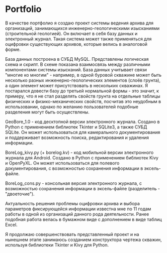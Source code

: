 # Portfolio
В качестве портфолио я создаю проект системы ведения архива для организаций, занимающихся инженерно-геологическими изысканиями (строительной геологией). Он включает в себя базу данных и электронный журнал. Такая система может также применяться для оцифровки существующих архивов, которые велись в аналоговой форме.

База данных построена в СУБД MySQL. Представлены логическая схема и скрипт. В схеме показана взаимосвязь между различными компонентами системы изысканий. База данных учитывает связи "многие ко многим" - например, в одной буровой скважине может быть несколько разных инженерно-геологических элементов (слоёв грунта), а один элемент может присутствовать в нескольких скважинах. Я постарался довести базу до третьей нормальной формы - это значит, к примеру, что я не стал разделять свойств грунта на отдельные таблицы физических и физико-механических свойств, посчитав это неудобным в использовании, однако по желанию пользователей подобные разделения могут быть осуществлены.

GeoBore_1.0 - код десктопной версии электронного журнала. Создано в Python с применением библиотек Tkinter и SQLite3, а также СУБД SQLite. Он может использоваться для камерального документирования и поддерживает возможность поиска, редактирования и удаления информации.

BoreLog_kivy.py (+ borelog.kv) - код мобильной версии электронного журнала для Android. Создано в Python с применением библиотек Kivy и OpenPyXL. Он может использоваться для полевого документирования, с возможностью сохранения информации в эксель-файле.

BoreLog_cons.py - консольная версия электронного журнала, с возможностью сохранения информации в эксель-файле (разделитель - "двоеточие").

Актуальность решения проблемы оцифровки архива и выбора параметров фиксирующейся информации известна мне по 11 годам работы в одной из организаций данного рода деятельности. Ранее подобная работа велась в бумажном виде с дополнением в виде таблиц Excel.

Я продолжаю совершенствовать представленный проект и на нынешнем этапе занимаюсь созданием конструктора чертежа скважин, используя библиотеки Tkinter и Kivy для Python.
